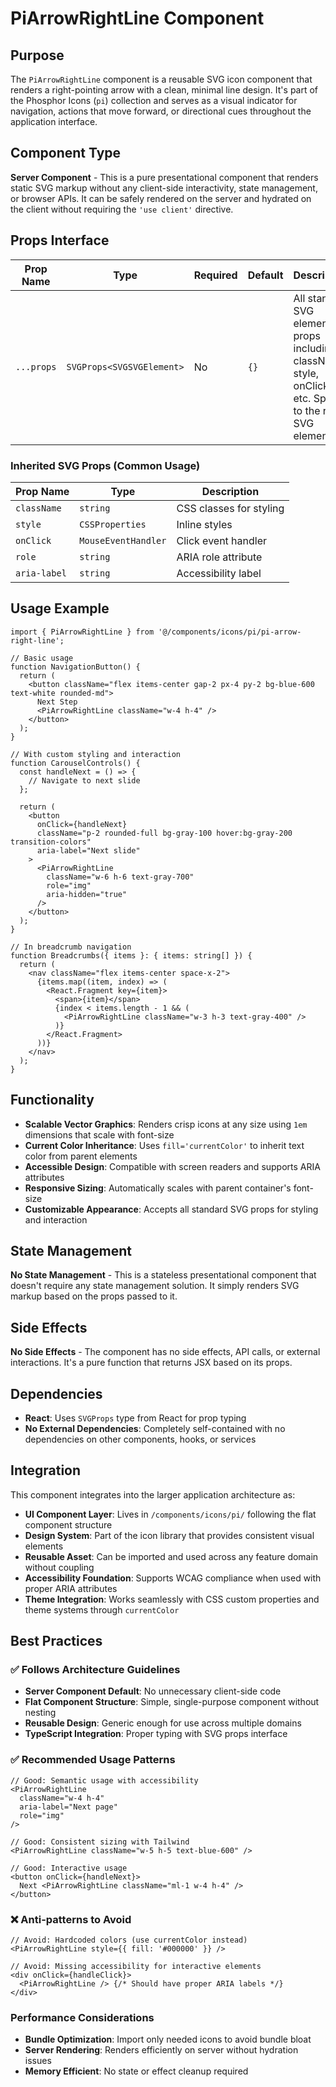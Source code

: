 # PiArrowRightLine Component

## Purpose
The `PiArrowRightLine` component is a reusable SVG icon component that renders a right-pointing arrow with a clean, minimal line design. It's part of the Phosphor Icons (`pi`) collection and serves as a visual indicator for navigation, actions that move forward, or directional cues throughout the application interface.

## Component Type
**Server Component** - This is a pure presentational component that renders static SVG markup without any client-side interactivity, state management, or browser APIs. It can be safely rendered on the server and hydrated on the client without requiring the `'use client'` directive.

## Props Interface

| Prop Name | Type | Required | Default | Description |
|-----------|------|----------|---------|-------------|
| `...props` | `SVGProps<SVGSVGElement>` | No | `{}` | All standard SVG element props including className, style, onClick, etc. Spread to the root SVG element |

### Inherited SVG Props (Common Usage)
| Prop Name | Type | Description |
|-----------|------|-------------|
| `className` | `string` | CSS classes for styling |
| `style` | `CSSProperties` | Inline styles |
| `onClick` | `MouseEventHandler` | Click event handler |
| `role` | `string` | ARIA role attribute |
| `aria-label` | `string` | Accessibility label |

## Usage Example

```tsx
import { PiArrowRightLine } from '@/components/icons/pi/pi-arrow-right-line';

// Basic usage
function NavigationButton() {
  return (
    <button className="flex items-center gap-2 px-4 py-2 bg-blue-600 text-white rounded-md">
      Next Step
      <PiArrowRightLine className="w-4 h-4" />
    </button>
  );
}

// With custom styling and interaction
function CarouselControls() {
  const handleNext = () => {
    // Navigate to next slide
  };

  return (
    <button
      onClick={handleNext}
      className="p-2 rounded-full bg-gray-100 hover:bg-gray-200 transition-colors"
      aria-label="Next slide"
    >
      <PiArrowRightLine 
        className="w-6 h-6 text-gray-700" 
        role="img"
        aria-hidden="true"
      />
    </button>
  );
}

// In breadcrumb navigation
function Breadcrumbs({ items }: { items: string[] }) {
  return (
    <nav className="flex items-center space-x-2">
      {items.map((item, index) => (
        <React.Fragment key={item}>
          <span>{item}</span>
          {index < items.length - 1 && (
            <PiArrowRightLine className="w-3 h-3 text-gray-400" />
          )}
        </React.Fragment>
      ))}
    </nav>
  );
}
```

## Functionality
- **Scalable Vector Graphics**: Renders crisp icons at any size using `1em` dimensions that scale with font-size
- **Current Color Inheritance**: Uses `fill='currentColor'` to inherit text color from parent elements
- **Accessible Design**: Compatible with screen readers and supports ARIA attributes
- **Responsive Sizing**: Automatically scales with parent container's font-size
- **Customizable Appearance**: Accepts all standard SVG props for styling and interaction

## State Management
**No State Management** - This is a stateless presentational component that doesn't require any state management solution. It simply renders SVG markup based on the props passed to it.

## Side Effects
**No Side Effects** - The component has no side effects, API calls, or external interactions. It's a pure function that returns JSX based on its props.

## Dependencies
- **React**: Uses `SVGProps` type from React for prop typing
- **No External Dependencies**: Completely self-contained with no dependencies on other components, hooks, or services

## Integration
This component integrates into the larger application architecture as:

- **UI Component Layer**: Lives in `/components/icons/pi/` following the flat component structure
- **Design System**: Part of the icon library that provides consistent visual elements
- **Reusable Asset**: Can be imported and used across any feature domain without coupling
- **Accessibility Foundation**: Supports WCAG compliance when used with proper ARIA attributes
- **Theme Integration**: Works seamlessly with CSS custom properties and theme systems through `currentColor`

## Best Practices

### ✅ Follows Architecture Guidelines
- **Server Component Default**: No unnecessary client-side code
- **Flat Component Structure**: Simple, single-purpose component without nesting
- **Reusable Design**: Generic enough for use across multiple domains
- **TypeScript Integration**: Proper typing with SVG props interface

### ✅ Recommended Usage Patterns
```tsx
// Good: Semantic usage with accessibility
<PiArrowRightLine 
  className="w-4 h-4" 
  aria-label="Next page"
  role="img"
/>

// Good: Consistent sizing with Tailwind
<PiArrowRightLine className="w-5 h-5 text-blue-600" />

// Good: Interactive usage
<button onClick={handleNext}>
  Next <PiArrowRightLine className="ml-1 w-4 h-4" />
</button>
```

### ❌ Anti-patterns to Avoid
```tsx
// Avoid: Hardcoded colors (use currentColor instead)
<PiArrowRightLine style={{ fill: '#000000' }} />

// Avoid: Missing accessibility for interactive elements
<div onClick={handleClick}>
  <PiArrowRightLine /> {/* Should have proper ARIA labels */}
</div>
```

### Performance Considerations
- **Bundle Optimization**: Import only needed icons to avoid bundle bloat
- **Server Rendering**: Renders efficiently on server without hydration issues
- **Memory Efficient**: No state or effect cleanup required